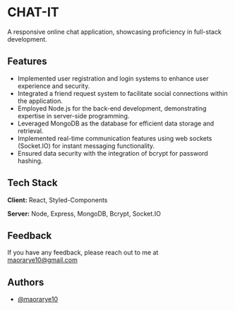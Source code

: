 # CHAT-IT

A responsive online chat application, showcasing proficiency in full-stack development.

## Features

- Implemented user registration and login systems to enhance user experience and security.
- Integrated a friend request system to facilitate social connections within the application.
- Employed Node.js for the back-end development, demonstrating expertise in server-side programming.
- Leveraged MongoDB as the database for efficient data storage and retrieval.
- Implemented real-time communication features using web sockets (Socket.IO) for instant messaging functionality.
- Ensured data security with the integration of bcrypt for password hashing.


## Tech Stack

**Client:** React, Styled-Components

**Server:** Node, Express, MongoDB, Bcrypt, Socket.IO


## Feedback

If you have any feedback, please reach out to me at maorarye10@gmail.com


## Authors

- [@maorarye10](https://github.com/maorarye10)
